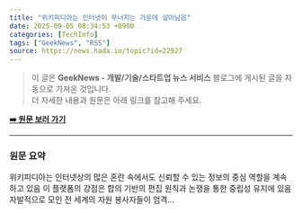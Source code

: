 ```yaml
---
title: "위키피디아는 인터넷이 무너지는 가운데 살아남음"
date: 2025-09-05 08:34:53 +0900
categories: [TechInfo]
tags: ["GeekNews", "RSS"]
source: https://news.hada.io/topic?id=22927
---
```

> 이 글은 **GeekNews - 개발/기술/스타트업 뉴스 서비스** 블로그에 게시된 글을 자동으로 가져온 것입니다. <br>
> 더 자세한 내용과 원문은 아래 링크를 참고해 주세요.

[**➡️ 원문 보러 가기**](https://news.hada.io/topic?id=22927)

---

### 원문 요약
위키피디아는 인터넷상의 많은 혼란 속에서도 신뢰할 수 있는 정보의 중심 역할을 계속하고 있음 이 플랫폼의 강점은 합의 기반의 편집 원칙과 논쟁을 통한 중립성 유지에 있음 자발적으로 모인 전 세계의 자원 봉사자들이 엄격...
